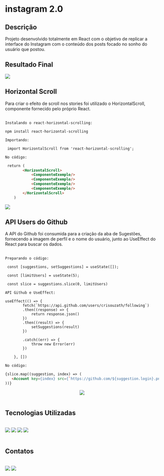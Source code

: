 # instagram 2.0
## Descrição
Projeto desenvolvido totalmente em React com o objetivo de replicar a interface do Instagram com o conteúdo dos posts focado no sonho do usuário que postou.

## Resultado Final
<img src='https://user-images.githubusercontent.com/111239606/198903327-45bc1caf-73fc-4f57-bb55-43d133d0a321.png'></img>

## Horizontal Scroll
Para criar o efeito de scroll nos stories foi utilizado o HorizontalScroll, componente fornecido pelo próprio React.<br><br>

`Instalando o react-horizontal-scrolling:`
```
npm install react-horizontal-scrolling
```

`Importando:`
```
 import HorizontalScroll from 'react-horizontal-scrolling';
```

`No código:`
```html
 return (
        <HorizontalScroll>
            <ComponenteExemplo/>
            <ComponenteExemplo/>
            <ComponenteExemplo/>
            <ComponenteExemplo/>
        </HorizontalScroll>
    )
```
<img src='https://user-images.githubusercontent.com/111239606/198903822-ab71562e-337b-499a-8638-d8c6b1f1571e.gif'></img>

## API Users do Github
A API do Github foi consumida para a criação da aba de Sugestões, fornecendo a imagem de perfil e o nome do usuário, junto ao UseEffect do React para buscar os dados.<br><br>

`Preparando o código:`
```
 const [suggestions, setSuggestions] = useState([]);

 const [limitUsers] = useState(5);

 const slice = suggestions.slice(0, limitUsers)
```

`API Github e UseEffect:`
```
useEffect(() => {
        fetch(`https://api.github.com/users/crisouzath/following`)
        .then((response) => {
            return response.json()
        })
        .then((result) => {
            setSuggestions(result)
        })

        .catch((err) => {
            throw new Error(err)
        })

    }, [])
```

`No código:`
```html
{slice.map((suggestion, index) => (
   <Account key={index} src={`https://github.com/${suggestion.login}.png`} size='40px' user={suggestion.login}/>
))}
```
<div align=center>
<img src='https://user-images.githubusercontent.com/111239606/198905150-5acfb1de-1f54-4a4c-af7e-4c2634fd09a8.png'>
</div><br>

## Tecnologias Utilizadas
<div style='display:inline_block'><br>
<img src='https://img.shields.io/badge/React-20232A?style=for-the-badge&logo=react&logoColor=61DAFB'>
<img src='https://img.shields.io/badge/JavaScript-F7DF1E?style=for-the-badge&logo=javascript&logoColor=black'>
<img src='https://img.shields.io/badge/CSS3-1572B6?style=for-the-badge&logo=css3&logoColor=white'>
<img src='https://img.shields.io/badge/HTML5-E34F26?style=for-the-badge&logo=html5&logoColor=white'>
</div><br>

## Contatos
<div style='display:inline_block'><br>
<a href='https://www.linkedin.com/in/cristhian-de-souza/' target=_blank><img src="https://img.shields.io/badge/LinkedIn-0077B5?style=for-the-badge&logo=linkedin&logoColor=white"/></a>
<a href='https://github.com/crisouzath' target=_blank><img src='https://img.shields.io/badge/GitHub-100000?style=for-the-badge&logo=github&logoColor=white'/></a>
</div><br>
